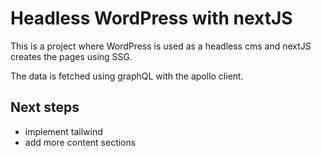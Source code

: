 # Headless WordPress with nextJS

This is a project where WordPress is used as a headless cms and nextJS creates the pages using SSG.

The data is fetched using graphQL with the apollo client.

## Next steps

* implement tailwind
* add more content sections